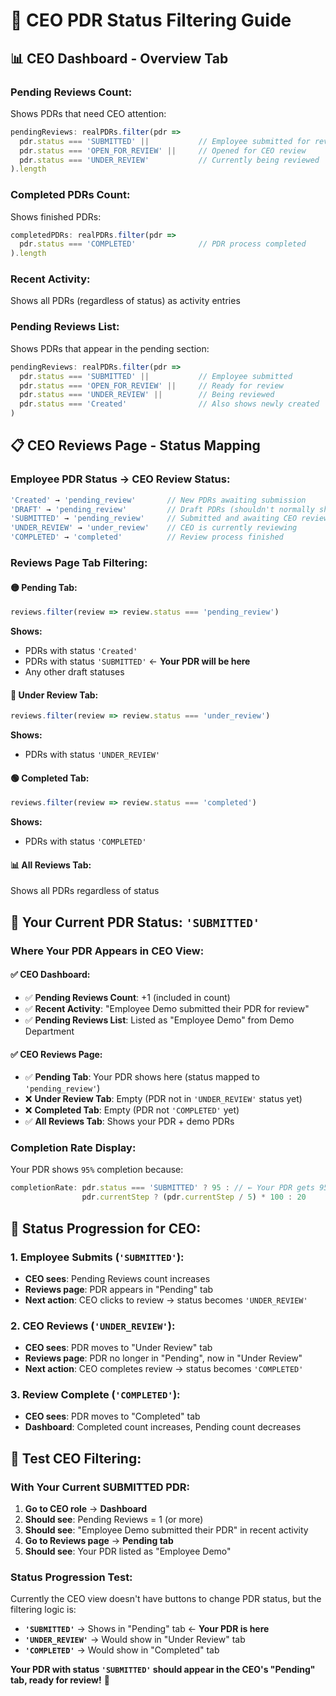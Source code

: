 # 🎯 **CEO PDR Status Filtering Guide**

## **📊 CEO Dashboard - Overview Tab**

### **Pending Reviews Count:**
Shows PDRs that need CEO attention:
```typescript
pendingReviews: realPDRs.filter(pdr => 
  pdr.status === 'SUBMITTED' ||           // Employee submitted for review
  pdr.status === 'OPEN_FOR_REVIEW' ||     // Opened for CEO review  
  pdr.status === 'UNDER_REVIEW'           // Currently being reviewed
).length
```

### **Completed PDRs Count:**
Shows finished PDRs:
```typescript
completedPDRs: realPDRs.filter(pdr => 
  pdr.status === 'COMPLETED'              // PDR process completed
).length
```

### **Recent Activity:**
Shows all PDRs (regardless of status) as activity entries

### **Pending Reviews List:**
Shows PDRs that appear in the pending section:
```typescript
pendingReviews: realPDRs.filter(pdr => 
  pdr.status === 'SUBMITTED' ||           // Employee submitted
  pdr.status === 'OPEN_FOR_REVIEW' ||     // Ready for review
  pdr.status === 'UNDER_REVIEW' ||        // Being reviewed
  pdr.status === 'Created'                // Also shows newly created
)
```

## **📋 CEO Reviews Page - Status Mapping**

### **Employee PDR Status → CEO Review Status:**
```typescript
'Created' → 'pending_review'       // New PDRs awaiting submission
'DRAFT' → 'pending_review'         // Draft PDRs (shouldn't normally show)
'SUBMITTED' → 'pending_review'     // Submitted and awaiting CEO review
'UNDER_REVIEW' → 'under_review'    // CEO is currently reviewing
'COMPLETED' → 'completed'          // Review process finished
```

### **Reviews Page Tab Filtering:**

#### **🟡 Pending Tab:**
```typescript
reviews.filter(review => review.status === 'pending_review')
```
**Shows:**
- PDRs with status `'Created'` 
- PDRs with status `'SUBMITTED'` ← **Your PDR will be here**
- Any other draft statuses

#### **🔵 Under Review Tab:**
```typescript
reviews.filter(review => review.status === 'under_review')  
```
**Shows:**
- PDRs with status `'UNDER_REVIEW'`

#### **🟢 Completed Tab:**
```typescript
reviews.filter(review => review.status === 'completed')
```
**Shows:**
- PDRs with status `'COMPLETED'`

#### **📊 All Reviews Tab:**
Shows all PDRs regardless of status

## **🎯 Your Current PDR Status: `'SUBMITTED'`**

### **Where Your PDR Appears in CEO View:**

#### **✅ CEO Dashboard:**
- ✅ **Pending Reviews Count**: +1 (included in count)
- ✅ **Recent Activity**: "Employee Demo submitted their PDR for review"
- ✅ **Pending Reviews List**: Listed as "Employee Demo" from Demo Department

#### **✅ CEO Reviews Page:**
- ✅ **Pending Tab**: Your PDR shows here (status mapped to `'pending_review'`)
- ❌ **Under Review Tab**: Empty (PDR not in `'UNDER_REVIEW'` status yet)
- ❌ **Completed Tab**: Empty (PDR not `'COMPLETED'` yet)
- ✅ **All Reviews Tab**: Shows your PDR + demo PDRs

### **Completion Rate Display:**
Your PDR shows `95%` completion because:
```typescript
completionRate: pdr.status === 'SUBMITTED' ? 95 : // ← Your PDR gets 95%
                pdr.currentStep ? (pdr.currentStep / 5) * 100 : 20
```

## **🔄 Status Progression for CEO:**

### **1. Employee Submits (`'SUBMITTED'`):**
- **CEO sees**: Pending Reviews count increases
- **Reviews page**: PDR appears in "Pending" tab
- **Next action**: CEO clicks to review → status becomes `'UNDER_REVIEW'`

### **2. CEO Reviews (`'UNDER_REVIEW'`):**
- **CEO sees**: PDR moves to "Under Review" tab
- **Reviews page**: PDR no longer in "Pending", now in "Under Review"
- **Next action**: CEO completes review → status becomes `'COMPLETED'`

### **3. Review Complete (`'COMPLETED'`):**
- **CEO sees**: PDR moves to "Completed" tab
- **Dashboard**: Completed count increases, Pending count decreases

## **🧪 Test CEO Filtering:**

### **With Your Current SUBMITTED PDR:**
1. **Go to CEO role** → **Dashboard** 
2. **Should see**: Pending Reviews = 1 (or more)
3. **Should see**: "Employee Demo submitted their PDR" in recent activity
4. **Go to Reviews page** → **Pending tab**
5. **Should see**: Your PDR listed as "Employee Demo"

### **Status Progression Test:**
Currently the CEO view doesn't have buttons to change PDR status, but the filtering logic is:
- **`'SUBMITTED'`** → Shows in "Pending" tab ← **Your PDR is here**
- **`'UNDER_REVIEW'`** → Would show in "Under Review" tab  
- **`'COMPLETED'`** → Would show in "Completed" tab

**Your PDR with status `'SUBMITTED'` should appear in the CEO's "Pending" tab, ready for review!** 🎯

